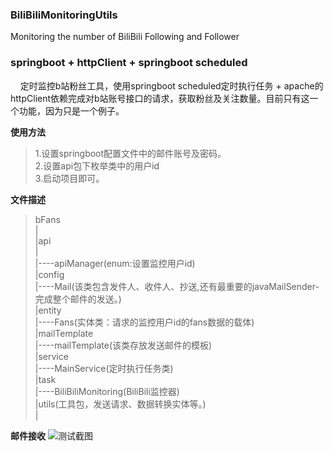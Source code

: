 ### BiliBiliMonitoringUtils
Monitoring the number of BiliBili Following and Follower

### springboot + httpClient + springboot scheduled

&nbsp;&nbsp;&nbsp;&nbsp;定时监控b站粉丝工具，使用springboot scheduled定时执行任务 + apache的
httpClient依赖完成对b站账号接口的请求，获取粉丝及关注数量。目前只有这一个功能，因为只是一个例子。

**使用方法**
>1.设置springboot配置文件中的邮件账号及密码。<br/>
>2.设置api包下枚举类中的用户id<br/>
>3.启动项目即可。<br/>

**文件描述**
>bFans<br/>
> |<br/>
> |api<br/>
> |<br/>
> |----apiManager(enum:设置监控用户id)<br/>
> |config<br/>
> |----Mail(该类包含发件人、收件人、抄送,还有最重要的javaMailSender-完成整个邮件的发送。)<br/>
> |entity<br/>
> |----Fans(实体类：请求的监控用户id的fans数据的载体)<br/>
> |mailTemplate<br/>
> |----mailTemplate(该类存放发送邮件的模板)<br/>
> |service<br/>
> |----MainService(定时执行任务类)<br/>
> |task<br/>
> |----BiliBiliMonitoring(BiliBili监控器)<br/>
> |utils(工具包，发送请求、数据转换实体等。)<br/>
> |<br/>

**邮件接收**
![测试截图](https://s1.328888.xyz/2022/07/17/Nqxzw.png)